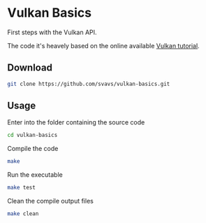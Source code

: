 # Vulkan Basics

First steps with the Vulkan API.

The code it's heavely based on the online available [Vulkan tutorial](https://vulkan-tutorial.com/).

## Download
```sh
git clone https://github.com/svavs/vulkan-basics.git
```

## Usage

Enter into the folder containing the source code
```sh
cd vulkan-basics
```

Compile the code
```sh
make 
```

Run the executable
```sh
make test 
```

Clean the compile output files
```sh
make clean
```
